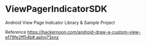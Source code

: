 # ViewPagerIndicatorSDK
Android View Page Indicator Library &amp; Sample Project


Reference 
https://hackernoon.com/android-draw-a-custom-view-ef79fe2ff54b#.aphq73xnz
